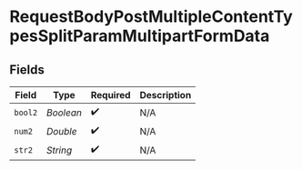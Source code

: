 # RequestBodyPostMultipleContentTypesSplitParamMultipartFormData


## Fields

| Field              | Type               | Required           | Description        |
| ------------------ | ------------------ | ------------------ | ------------------ |
| `bool2`            | *Boolean*          | :heavy_check_mark: | N/A                |
| `num2`             | *Double*           | :heavy_check_mark: | N/A                |
| `str2`             | *String*           | :heavy_check_mark: | N/A                |